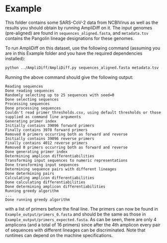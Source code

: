 # Example

This folder contains some SARS-CoV-2 data from NCBIVirus as well as the results you should obtain by running AmpliDiff on it. The input genomes (pre-aligned) are found in `sequences_aligned.fasta`, and `metadata.tsv` contains the Pangolin lineage designations for these genomes.


To run AmpliDiff on this dataset, use the following command (assuming you are in this Example folder and you have the required dependencies installed):
```bash
python ../AmpliDiff/AmpliDiff.py sequences_aligned.fasta metadata.tsv -o Example_output/
```

Running the above command should give the following output:
```
Reading sequences
Done reading sequences
Randomly selecting up to 25 sequences with seed=0
Done selecting sequences
Processing sequences
Done processing sequences
Couldn't read primer_thresholds.csv, using default thresholds or those supplied as command line arguments
Generating primer index
Initially contains 39096 forward primers
Finally contains 3978 forward primers
Removed 0 primers occurring both as forward and reverse
Initially contains 39096 reverse primers
Finally contains 4012 reverse primers
Removed 0 primers occurring both as forward and reverse
Done generating primer index
Determining amplicon differentiabilities
Transforming input sequences to numeric representations
Done transforming input sequences
Determining sequence pairs with different lineages
Done determining pairs
Calculating amplicon differentiabilities
Done calculating differentiabilities
Done determining amplicon differentiabilities
Running greedy algorithm
...
Done running greedy algorithm
```
with a list of primers before the final line. The primers can now be found in `Example_output/primers_0.fasta` and should be the same as those in `Example_output/primers_expected.fasta`. As can be seen, there are only 4 amplicons (and a total of 16 primers) since after the 4th amplicon every pair of sequences with different lineages can be discriminated. Note that runtimes can depend on the machine specifications.
